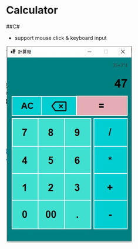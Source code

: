 # Calculator
##C#
- support mouse click & keyboard input


![image](https://github.com/alicejeng17/Calculator/blob/master/Calculator.jpg)
